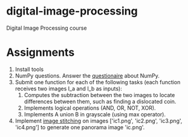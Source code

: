 # digital-image-processing
Digital Image Processing course

# Assignments

1. Install tools
1. NumPy questions. Answer the [questionaire](https://github.com/tfvieira/digital-image-processing/blob/main/src/numpy_tutorial/readme.md) about NumPy.
1. Submit one function for each of the following tasks (each function receives two images I_a and I_b as inputs):
    1. Computes the subtraction between the two images to locate differences between them, such as finding a dislocated coin.
    1. Implements logical operations (AND, OR, NOT, XOR).
    1. Implements A union B in grayscale (using max operator).
1. Implement [image stitching](https://www.pyimagesearch.com/2018/12/17/image-stitching-with-opencv-and-python/) on images ['ic1.png', 'ic2.png', 'ic3.png', 'ic4.png'] to generate one panorama image 'ic.png'.
